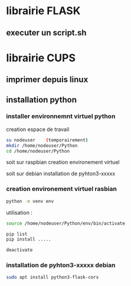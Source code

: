 # librairie FLASK
## executer un script.sh



# librairie CUPS
## imprimer depuis linux

## installation python
### installer environnemnt virtuel python 
creation espace de travail
```bash
su nodeuser    (temporairement)
mkdir /home/nodeuser/Python
cd /home/nodeuser/Python
```
soit sur raspbian      creation environement virtuel

soit sur debian        installation de pyhton3-xxxxx
### creation environement virtuel              rasbian
```bash
python -m venv env
```
utilisation : 
```bash
source /home/nodeuser/Python/env/bin/activate

pip list
pip install .....

deactivate
```
### installation de pyhton3-xxxxx                debian
```bash
sudo apt install python3-flask-cors
```
